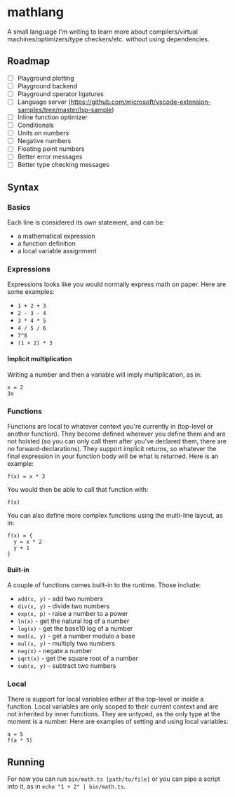 # mathlang

A small language I'm writing to learn more about compilers/virtual machines/optimizers/type checkers/etc. without using dependencies.

## Roadmap

- [ ] Playground plotting
- [ ] Playground backend
- [ ] Playground operator ligatures
- [ ] Language server (https://github.com/microsoft/vscode-extension-samples/tree/master/lsp-sample)
- [ ] Inline function optimizer
- [ ] Conditionals
- [ ] Units on numbers
- [ ] Negative numbers
- [ ] Floating point numbers
- [ ] Better error messages
- [ ] Better type checking messages

## Syntax

### Basics

Each line is considered its own statement, and can be:

- a mathematical expression
- a function definition
- a local variable assignment

### Expressions

Expressions looks like you would normally express math on paper. Here are some examples:

- `1 + 2 + 3`
- `2 - 3 - 4`
- `3 * 4 * 5`
- `4 / 5 / 6`
- `7^8`
- `(1 + 2) * 3`

#### Implicit multiplication

Writing a number and then a variable will imply multiplication, as in:

```
x = 2
3x
```

### Functions

Functions are local to whatever context you're currently in (top-level or another function). They become defined wherever you define them and are not hoisted (so you can only call them after you've declared them, there are no forward-declarations). They support implicit returns, so whatever the final expression in your function body will be what is returned. Here is an example:

```
f(x) = x * 3
```

You would then be able to call that function with:

```
f(x)
```

You can also define more complex functions using the multi-line layout, as in:

```
f(x) = {
  y = x * 2
  y + 1
}
```

#### Built-in

A couple of functions comes built-in to the runtime. Those include:

- `add(x, y)` - add two numbers
- `div(x, y)` - divide two numbers
- `exp(x, p)` - raise a number to a power
- `ln(x)` - get the natural log of a number
- `log(x)` - get the base10 log of a number
- `mod(x, y)` - get a number modulo a base
- `mul(x, y)` - multiply two numbers
- `neg(x)` - negate a number
- `sqrt(x)` - get the square root of a number
- `sub(x, y)` - subtract two numbers

### Local

There is support for local variables either at the top-level or inside a function. Local variables are only scoped to their current context and are not inherited by inner functions. They are untyped, as the only type at the moment is a number. Here are examples of setting and using local variables:

```
a = 5
f(a * 5)
```

## Running

For now you can run `bin/math.ts [path/to/file]` or you can pipe a script into it, as in `echo "1 + 2" | bin/math.ts`.
